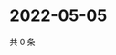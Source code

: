 # 2022-05-05

共 0 条

<!-- BEGIN WEIBO -->
<!-- 最后更新时间 Thu May 05 2022 21:32:40 GMT+0800 (China Standard Time) -->

<!-- END WEIBO -->
